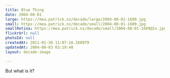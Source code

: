 ```yaml
---
title: Blue Thing
date: 2004-08-01
large: https://mea.patrick.nz/decade/large/2004-08-01-1609.jpg
small: https://mea.patrick.nz/decade/small/2004-08-01-1609.jpg
smallRetina: https://mea.patrick.nz/decade/small/2004-08-01-1609@2x.jpg
flickrUrl: null
photoId: null
createdAt: 2011-01-30 11:07:16.160979
updatedAt: 2004-08-03 03:19:48
layout: decade-image

---
```

But what is it?
